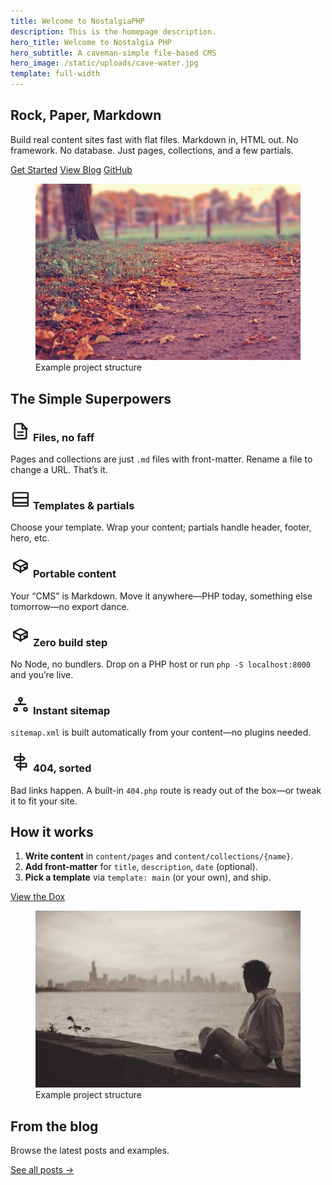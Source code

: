 ```yaml
---
title: Welcome to NostalgiaPHP
description: This is the homepage description.
hero_title: Welcome to Nostalgia PHP
hero_subtitle: A caveman-simple file-based CMS
hero_image: /static/uploads/cave-water.jpg
template: full-width
---
```


<style>
  section:nth-of-type(even) > .outer {
    background-color: var(--gray-100);
  }
</style>

<!-- Intro / value prop -->
<section class="section">
  <div class="outer">
    <div class="inner auto-fit">
      <div class="flow">
        <h2>Rock, Paper, Markdown</h2>
        <p class="lead">
          Build real content sites fast with flat files. Markdown in, HTML out.
          No framework. No database. Just pages, collections, and a few partials.
        </p>
        <div class="flex flex-wrap" style="gap: var(--size-0-5);">
          <a class="button" href="/dox/getting-started">Get Started</a>
          <a class="button" href="/blog">View Blog</a>
          <a class="button" href="https://github.com/bmehder/NostalgiaPHP" target="_blank" rel="noopener">GitHub</a>
        </div>
      </div>
      <figure>
        <img src="/static/uploads/2.jpg" alt="NostalgiaPHP project structure overview">
        <figcaption class="visually-hidden">Example project structure</figcaption>
      </figure>
    </div>
  </div>
</section>

<!-- Highlights / features -->
<section class="section">
  <div class="outer">
    <div class="inner">
      <h2>The Simple Superpowers</h2>
      <div class="cards auto-fill" style="margin-block-start: var(--size-3)">
        <article class="card bg-white">
          <div class="card-text">
            <h3 class="card-title">
            <span class="icon" aria-hidden="true">
              <svg aria-hidden="true" viewBox="0 0 24 24" width="32" height="32" fill="none" stroke="currentColor" stroke-width="1.8" stroke-linecap="round" stroke-linejoin="round">
                <path d="M14 3H7a2 2 0 0 0-2 2v14a2 2 0 0 0 2 2h10a2 2 0 0 0 2-2V9z"/>
                <path d="M14 3v6h6"/>
                <path d="M9 13h6M9 17h6"/>
              </svg>
            </span>
            Files, no faff
            </h3>
            <p class="card-excerpt">Pages and collections are just <code>.md</code> files with front-matter. Rename a file to change a URL. That’s it.</p>
          </div>
        </article>
        <article class="card bg-white">
          <div class="card-text">
            <h3 class="card-title">
            <span class="icon" aria-hidden="true">
              <svg aria-hidden="true" viewBox="0 0 24 24" width="32" height="32" fill="none" stroke="currentColor" stroke-width="1.8" stroke-linecap="round" stroke-linejoin="round">
                <rect x="3" y="4" width="18" height="6" rx="1.5"/>
                <rect x="3" y="10" width="18" height="6" rx="1.5"/>
                <rect x="3" y="16" width="18" height="4" rx="1.5"/>
              </svg>
            </span>
            Templates &amp; partials
            </h3>
            <p class="card-excerpt">Choose your template. Wrap your content; partials handle header, footer, hero, etc.</p>
          </div>
        </article>
        <article class="card bg-white">
          <div class="card-text">
            <h3 class="card-title">
            <span class="icon" aria-hidden="true">
              <svg aria-hidden="true" viewBox="0 0 24 24" width="32" height="32" fill="none" stroke="currentColor" stroke-width="1.8" stroke-linecap="round" stroke-linejoin="round">
                <path d="M4 7l8-4 8 4-8 4-8-4z"/>
                <path d="M4 7v6l8 4 8-4V7"/>
                <path d="M12 11v7"/>
                <path d="M16 12l4 0-2 2-2-2z"/>
              </svg>
            </span>
            Portable content
            </h3>
            <p class="card-excerpt">Your “CMS” is Markdown. Move it anywhere—PHP today, something else tomorrow—no export dance.</p>
          </div>
        </article>
        <article class="card bg-white">
          <div class="card-text">
            <h3 class="card-title">
            <span class="icon" aria-hidden="true">
              <svg aria-hidden="true" viewBox="0 0 24 24" width="32" height="32" fill="none" stroke="currentColor" stroke-width="1.8" stroke-linecap="round" stroke-linejoin="round">
                <path d="M4 7l8-4 8 4-8 4-8-4z"/>
                <path d="M4 7v6l8 4 8-4V7"/>
                <path d="M12 11v7"/>
                <path d="M16 12l4 0-2 2-2-2z"/>
              </svg>
            </span>
            Zero build step
            </h3>
            <p class="card-excerpt">No Node, no bundlers. Drop on a PHP host or run <code>php -S localhost:8000</code> and you’re live.</p>
          </div>
        </article>
        <article class="card bg-white">
          <div class="card-text">
            <h3 class="card-title">
            <span class="icon" aria-hidden="true">
              <svg aria-hidden="true" viewBox="0 0 24 24" width="32" height="32" fill="none" stroke="currentColor" stroke-width="1.8" stroke-linecap="round" stroke-linejoin="round">
                <circle cx="12" cy="6" r="2"/>
                <circle cx="6" cy="18" r="2"/>
                <circle cx="18" cy="18" r="2"/>
                <path d="M12 8v4M12 12H6m6 0h6"/>
              </svg>
            </span>
            Instant sitemap
            </h3>
            <p class="card-excerpt"><code>sitemap.xml</code> is built automatically from your content—no plugins needed.</p>
          </div>
        </article>
        <article class="card bg-white">
          <div class="card-text">
            <h3 class="card-title">
            <span class="icon" aria-hidden="true">
              <svg aria-hidden="true" viewBox="0 0 24 24" width="32" height="32" fill="none" stroke="currentColor" stroke-width="1.8" stroke-linecap="round" stroke-linejoin="round">
                <path d="M12 2v20"/>
                <path d="M5 6h10l2 2-2 2H5z"/>
                <path d="M19 14H9l-2 2 2 2h10z"/>
              </svg>
            </span>
            404, sorted
            </h3>
            <p class="card-excerpt">Bad links happen. A built-in <code>404.php</code> route is ready out of the box—or tweak it to fit your site.</p>
          </div>
        </article>
      </div>
    </div>
  </div>
</section>

<!-- How it works (3 steps) -->
<section class="section">
  <div class="outer">
    <div class="inner auto-fit">
      <div>
        <h2>How it works</h2>
        <ol>
          <li><strong>Write content</strong> in <code>content/pages</code> and <code>content/collections/{name}</code>.</li>
          <li><strong>Add front-matter</strong> for <code>title</code>, <code>description</code>, <code>date</code> (optional).</li>
          <li><strong>Pick a template</strong> via <code>template: main</code> (or your own), and ship.</li>
        </ol>
        <a class="button" href="/dox/">View the Dox</a>
      </div>
      <figure>
        <img src="/static/uploads/3.jpg" alt="NostalgiaPHP project structure overview">
        <figcaption class="visually-hidden">Example project structure</figcaption>
      </figure>
    </div>
  </div>
</section>

<!-- Recent posts (auto: just link to collection) -->
<section class="section">
  <div class="outer">
    <div class="inner">
      <h2>From the blog</h2>
      <p>Browse the latest posts and examples.</p>
      <p><a class="button" href="/blog">See all posts →</a></p>
    </div>
  </div>
</section>
